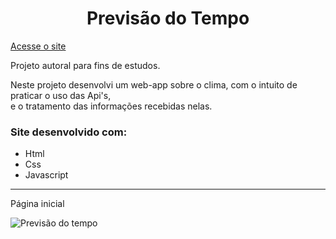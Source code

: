 <h1 align="center">Previsão do Tempo</h1>

[Acesse o site](https://lucasleitedosreis.github.io/previsao-tempo/ "Previsão do Tempo")

<p>Projeto autoral para fins de estudos.</p>
<p>Neste projeto desenvolvi um web-app sobre o clima, com o intuito de praticar o uso das Api's,<br> e o tratamento das informações recebidas nelas.</p>

<h3>Site desenvolvido com:</h3>

 <ul>
   <li>Html</li>
   <li>Css</li>
   <li>Javascript</li>
 </ul>
 
<hr>
Página inicial

![Previsão do tempo](https://user-images.githubusercontent.com/86244795/192402029-603f156e-48e4-4a06-ae1a-ae91c94832f8.png)
